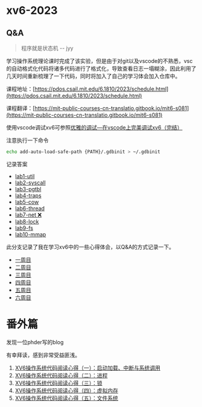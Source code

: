 # xv6-2023  
## Q&A
> 程序就是状态机  -- jyy    

学习操作系统理论课时完成了该实验，但是由于对git以及vscode的不熟悉，vsc的自动格式化代码将诸多代码进行了格式化，导致查看日志一塌糊涂，因此利用了几天时间重新梳理了一下代码，同时将加入了自己的学习体会加入仓库中。

课程地址：[https://pdos.csail.mit.edu/6.1810/2023/schedule.html](https://pdos.csail.mit.edu/6.1810/2023/schedule.html)

课程翻译：[https://mit-public-courses-cn-translatio.gitbook.io/mit6-s081](https://mit-public-courses-cn-translatio.gitbook.io/mit6-s081)

使用vscode调试xv6可参照[优雅的调试—在vscode上完美调试xv6（完结）](https://sanbuphy.github.io/p/%E4%BC%98%E9%9B%85%E7%9A%84%E8%B0%83%E8%AF%95%E5%9C%A8vscode%E4%B8%8A%E5%AE%8C%E7%BE%8E%E8%B0%83%E8%AF%95xv6%E5%AE%8C%E7%BB%93/)

注意执行一下命令
```bash
echo add-auto-load-safe-path {PATH}/.gdbinit > ~/.gdbinit 
```


记录答案
* [lab1-util](./ans/util.md)
* [lab2-syscall](./ans/syscall.md)
* [lab3-pgtbl](./ans/pgtbl.md)
* [lab4-traps](./ans/traps.md)
* [lab5-cow](./ans/cow.md)
* [lab6-thread](./ans/thread.md)
* [lab7-net  ❌](./ans/net.md)
* [lab8-lock](./ans/lock.md)
* [lab9-fs](./ans/fs.md)
* [lab10-mmap](./ans/mmap.md)


此分支记录了我在学习xv6中的一些心得体会，以Q&A的方式记录一下。
* [一周目](QA/一周目.md)
* [二周目](QA/二周目.md)
* [三周目](QA/三周目.md)
* [四周目](QA/四周目.md)
* [五周目](QA/五周目.md)
* [六周目](QA/六周目.md)



# 番外篇

发现一位phder写的blog

有幸拜读，感到非常受益匪浅。

1. [XV6操作系统代码阅读心得（一）：启动加载、中断与系统调用](https://hehao98.github.io/posts/2019/03/xv6-1/)
2. [XV6操作系统代码阅读心得（二）：进程](https://hehao98.github.io/posts/2019/03/xv6-2/)
3. [XV6操作系统代码阅读心得（三）：锁](https://hehao98.github.io/posts/2019/04/xv6-3/)
4. [XV6操作系统代码阅读心得（四）：虚拟内存](https://hehao98.github.io/posts/2019/04/xv6-4/)
5. [XV6操作系统代码阅读心得（五）：文件系统](https://hehao98.github.io/posts/2019/04/xv6-5/)
